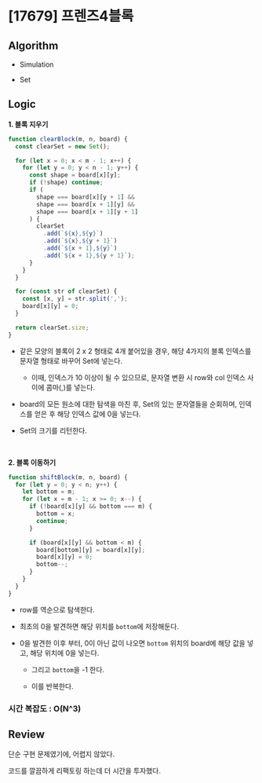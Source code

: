 # [17679] 프렌즈4블록

## Algorithm

- Simulation

- Set

## Logic

**1. 블록 지우기**

```js
function clearBlock(m, n, board) {
  const clearSet = new Set();

  for (let x = 0; x < m - 1; x++) {
    for (let y = 0; y < n - 1; y++) {
      const shape = board[x][y];
      if (!shape) continue;
      if (
        shape === board[x][y + 1] &&
        shape === board[x + 1][y] &&
        shape === board[x + 1][y + 1]
      ) {
        clearSet
          .add(`${x},${y}`)
          .add(`${x},${y + 1}`)
          .add(`${x + 1},${y}`)
          .add(`${x + 1},${y + 1}`);
      }
    }
  }

  for (const str of clearSet) {
    const [x, y] = str.split(',');
    board[x][y] = 0;
  }

  return clearSet.size;
}
```

- 같은 모양의 블록이 2 x 2 형태로 4개 붙어있을 경우, 해당 4가지의 블록 인덱스를 문자열 형태로 바꾸어 Set에 넣는다.

  - 이때, 인덱스가 10 이상이 될 수 있으므로, 문자열 변환 시 row와 col 인덱스 사이에 콤마(,)를 넣는다.

- board의 모든 원소에 대한 탐색을 마친 후, Set의 있는 문자열들을 순회하며, 인덱스를 얻은 후 해당 인덱스 값에 0을 넣는다.

- Set의 크기를 리턴한다.

<br />

**2. 블록 이동하기**

```js
function shiftBlock(m, n, board) {
  for (let y = 0; y < n; y++) {
    let bottom = m;
    for (let x = m - 1; x >= 0; x--) {
      if (!board[x][y] && bottom === m) {
        bottom = x;
        continue;
      }

      if (board[x][y] && bottom < m) {
        board[bottom][y] = board[x][y];
        board[x][y] = 0;
        bottom--;
      }
    }
  }
}
```

- row를 역순으로 탐색한다.

- 최초의 0을 발견하면 해당 위치를 `bottom`에 저장해둔다.

- 0을 발견한 이후 부터, 0이 아닌 값이 나오면 `bottom` 위치의 board에 해당 값을 넣고, 해당 위치에 0을 넣는다.

  - 그리고 `bottom`을 -1 한다.

  - 이를 반복한다.

### 시간 복잡도 : O(N^3)

## Review

단순 구현 문제였기에, 어렵지 않았다.

코드를 깔끔하게 리팩토링 하는데 더 시간을 투자했다.